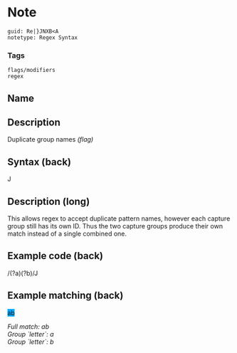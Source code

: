 # Note
```
guid: Re|}JNXB<A
notetype: Regex Syntax
```

### Tags
```
flags/modifiers
regex
```

## Name


## Description
Duplicate group names <i>(flag)</i>

## Syntax (back)
<div>J</div>

## Description (long)
<div>
  <div>
    <div>
      This allows regex to accept duplicate pattern names, however
      each capture group still has its own ID. Thus the two capture
      groups produce their own match instead of a single combined
      one.
    </div>
  </div>
</div>

## Example code (back)
<div>/(?<letter>a)(?<letter>b)/J</div>

## Example matching (back)
<span style="background-color: rgb(0, 170, 255);">ab</span><div>
</div><div><i>Full match: ab</i></div><div><i>Group `letter`: a</i></div><div><i>Group `letter`: b</i></div>
